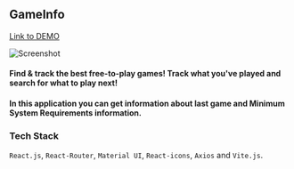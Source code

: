 ## GameInfo
[Link to DEMO](https://gamefy.netlify.app/)

![Screenshot](demo.png)
#### Find & track the best free-to-play games!  Track what you've played and search for what to play next! 
#### In this application you can get information about last game and Minimum System Requirements information.

### Tech Stack
`React.js`, `React-Router`, `Material UI`, `React-icons`, `Axios` and `Vite.js`.

